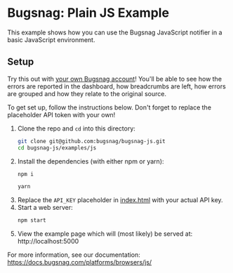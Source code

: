 # Bugsnag: Plain JS Example

This example shows how you can use the Bugsnag JavaScript notifier in a basic JavaScript environment.

## Setup

Try this out with [your own Bugsnag account](https://app.bugsnag.com/user/new)! You'll be able to see how the errors are reported in the dashboard, how breadcrumbs are left, how errors are grouped and how they relate to the original source.

To get set up, follow the instructions below. Don't forget to replace the placeholder API token with your own!

1. Clone the repo and `cd` into this directory:
    ```sh
    git clone git@github.com:bugsnag/bugsnag-js.git
    cd bugsnag-js/examples/js
    ```
1. Install the dependencies (with either npm or yarn):
    ```sh
    npm i
    ```
    ```sh
    yarn
    ```
1. Replace the `API_KEY` placeholder in [index.html](index.html) with your actual API key.
1. Start a web server:
    ```sh
    npm start
    ```
1. View the example page which will (most likely) be served at: http://localhost:5000

For more information, see our documentation:
https://docs.bugsnag.com/platforms/browsers/js/
